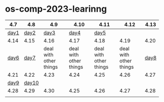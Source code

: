 # os-comp-2023-learinng

| 4.7                        | 4.8                         | 4.9                        | 4.10                       | 4.11                       | 4.12                   | 4.13                       |
| -------------------------- | --------------------------- | -------------------------- | -------------------------- | -------------------------- | ---------------------- | -------------------------- |
| [day1](./records/day01.md) | [day2](./records/day02.md)  | [day3](./records/day03.md) | [day4](./records/day04.md) | [day5](./records/day05.md) |                        |                            |
| 4.14                       | 4.15                        | 4.16                       | 4.17                       | 4.18                       | 4.19                   | 4.20                       |
| [day6](./records/day06.md) | [day7](./records/day07.md)  | deal with other things     | deal with other things     | deal with other things     | deal with other things | [day8](./records/day08.md) |
| 4.21                       | 4.22                        | 4.23                       | 4.24                       | 4.25                       | 4.26                   | 4.27                       |
| [day9](./records/day09.md) | [day10](./records/day10.md) |                            |                            |                            |                        |                            |
| 4.28                       | 4.29                        | 4.30                       | 4.25                       | 4.26                       | 4.27                   | 4.28                       |
|                            |                             |                            |                            |                            |                        |                            |

